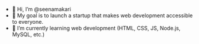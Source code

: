 - 👋 Hi, I’m @seenamakari
- 👀 My goal is to launch a startup that makes web development accessible to everyone. 
- 🌱 I’m currently learning web development (HTML, CSS, JS, Node.js, MySQL, etc.)


<!---
seenamakari/seenamakari is a ✨ special ✨ repository because its `README.md` (this file) appears on your GitHub profile.
You can click the Preview link to take a look at your changes.
--->
